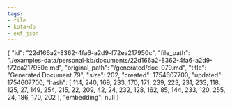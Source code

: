 ```yaml
---
tags:
- file
- kota-db
- ext_json
---
```

{
  "id": "22d166a2-8362-4fa6-a2d9-f72ea217950c",
  "file_path": "./examples-data/personal-kb/documents/22d166a2-8362-4fa6-a2d9-f72ea217950c.md",
  "original_path": "/generated/doc-079.md",
  "title": "Generated Document 79",
  "size": 202,
  "created": 1754607700,
  "updated": 1754607700,
  "hash": [
    114,
    240,
    169,
    233,
    170,
    171,
    239,
    223,
    231,
    233,
    118,
    125,
    27,
    149,
    254,
    215,
    22,
    209,
    42,
    24,
    232,
    128,
    162,
    85,
    144,
    233,
    120,
    255,
    24,
    186,
    170,
    202
  ],
  "embedding": null
}
